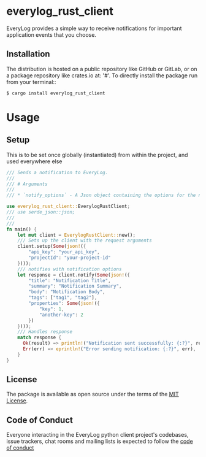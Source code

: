 # everylog_rust_client

EveryLog provides a simple way to receive notifications for important application events that you choose.

## Installation

The distribution is hosted on a public repository like GitHub or GitLab, or on a package repository like crates.io at: '#'. To directly install the package run from your terminal::

    $ cargo install everylog_rust_client

# Usage

## Setup

This is to be set once globally (instantiated) from within the project, and used everywhere else

```rust
/// Sends a notification to EveryLog.
///
/// # Arguments
///
/// * `notify_options` - A Json object containing the options for the notification.

use everylog_rust_client::EverylogRustClient;
/// use serde_json::json;
///
/// 
fn main() {
    let mut client = EverylogRustClient::new();
    /// Sets up the client with the request arguments
    client.setup(Some(json!({
        "api_key": "your_api_key",
        "projectId": "your-project-id"
    })));
    /// notifies with notification options
    let response = client.notify(Some(json!({
        "title": "Notification Title",
        "summary": "Notification Summary",
        "body": "Notification Body",
        "tags": ["tag1", "tag2"],
        "properties": Some(json!({
            "key": 1,
            "another-key": 2
        })
    })));
    /// Handles response
    match response {
      Ok(result) => println!("Notification sent successfully: {:?}", result),
      Err(err) => eprintln!("Error sending notification: {:?}", err),
    }
}
 ```

## License

The package is available as open source under the terms of the [MIT License](LICENSE).

## Code of Conduct

Everyone interacting in the EveryLog python client project's codebases, issue trackers, chat rooms and mailing lists is expected to follow the [code of conduct](./CODE_OF_CONDUCT.md)